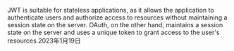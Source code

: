 JWT is suitable for stateless applications, as it allows the application to authenticate users and authorize access to resources without maintaining a session state on the server. OAuth, on the other hand, maintains a session state on the server and uses a unique token to grant access to the user's resources.2023年1月19日